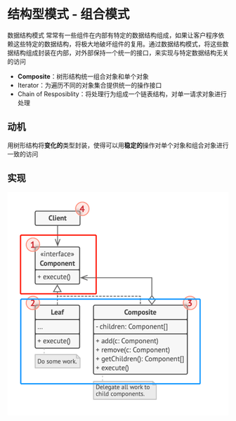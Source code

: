 # 结构型模式 - 组合模式
数据结构模式
常常有一些组件在内部有特定的数据结构组成，如果让客户程序依赖这些特定的数据结构，将极大地破坏组件的复用。通过数据结构模式，将这些数据结构组成封装在内部，对外部保持一个统一的接口，来实现与特定数据结构无关的访问
- **Composite**：树形结构统一组合对象和单个对象
- Iterator：为遍历不同的对象集合提供统一的操作接口
- Chain of Resposiblity：将处理行为组成一个链表结构，对单一请求对象进行处理

## 动机
用树形结构将**变化的**类型封装，使得可以用**稳定的**操作对单个对象和组合对象进行一致的访问

## 实现
![UML](pics/23_Composite_UML.png)